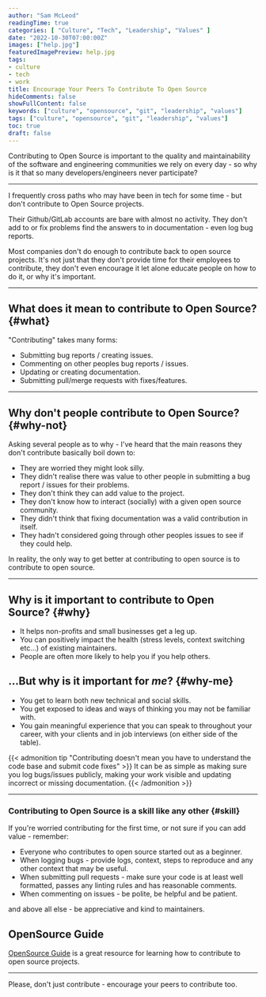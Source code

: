 ```yaml
---
author: "Sam McLeod"
readingTime: true
categories: [ "Culture", "Tech", "Leadership", "Values" ]
date: "2022-10-30T07:00:00Z"
images: ["help.jpg"]
featuredImagePreview: help.jpg
tags:
- culture
- tech
- work
title: Encourage Your Peers To Contribute To Open Source
hideComments: false
showFullContent: false
keywords: ["culture", "opensource", "git", "leadership", "values"]
tags: ["culture", "opensource", "git", "leadership", "values"]
toc: true
draft: false
---
```


Contributing to Open Source is important to the quality and maintainability of the software and engineering communities we rely on every day - so why is it that so many developers/engineers never participate?

---

I frequently cross paths who may have been in tech for some time - but don't contribute to Open Source projects.

Their Github/GitLab accounts are bare with almost no activity. They don't add to or fix problems find the answers to in documentation - even log bug reports.

Most companies don't do enough to contribute back to open source projects. It's not just that they don't provide time for their employees to contribute, they don't even encourage it let alone educate people on how to do it, or why it's important.

---

## What does it mean to contribute to Open Source? {#what}

"Contributing" takes many forms:

- Submitting bug reports / creating issues.
- Commenting on other peoples bug reports / issues.
- Updating or creating documentation.
- Submitting pull/merge requests with fixes/features.

---

## Why don't people contribute to Open Source? {#why-not}

Asking several people as to why - I've heard that the main reasons they don't contribute basically boil down to:

- They are worried they might look silly.
- They didn't realise there was value to other people in submitting a bug report / issues for their problems.
- They don't think they can add value to the project.
- They don't know how to interact (socially) with a given open source community.
- They didn't think that fixing documentation was a valid contribution in itself.
- They hadn't considered going through other peoples issues to see if they could help.

In reality, the only way to get better at contributing to open source is to contribute to open source.

---

## Why is it important to contribute to Open Source? {#why}

- It helps non-profits and small businesses get a leg up.
- You can positively impact the health (stress levels, context switching etc...) of existing maintainers.
- People are often more likely to help you if you help others.

## ...But why is it important for **_me_**? {#why-me}

- You get to learn both new technical and social skills.
- You get exposed to ideas and ways of thinking you may not be familiar with.
- You gain meaningful experience that you can speak to throughout your career, with your clients and in job interviews (on either side of the table).

{{< admonition tip "Contributing doesn't mean you have to understand the code base and submit code fixes" >}}
It can be as simple as making sure you log bugs/issues publicly, making your work visible and updating incorrect or missing documentation.
{{< /admonition >}}

---

### Contributing to Open Source is a skill like any other {#skill}

If you're worried contributing for the first time, or not sure if you can add value - remember:

- Everyone who contributes to open source started out as a beginner.
- When logging bugs - provide logs, context, steps to reproduce and any other context that may be useful.
- When submitting pull requests - make sure your code is at least well formatted, passes any linting rules and has reasonable comments.
- When commenting on issues - be polite, be helpful and be patient.

and above all else - be appreciative and kind to maintainers.

## OpenSource Guide

[OpenSource Guide](https://opensource.guide/how-to-contribute/) is a great resource for learning how to contribute to open source projects.

---

Please, don't just contribute - encourage your peers to contribute too.
